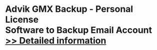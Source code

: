 # Advik GMX Backup - Personal License<br />Software to Backup Email Account<br />[>> Detailed information](https://secure.shareit.com/shareit/product.html?productid=300810050&affiliateid=200057808)